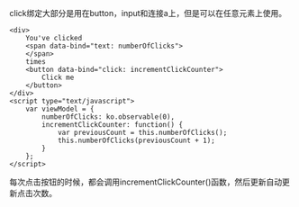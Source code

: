 click绑定大部分是用在button，input和连接a上，但是可以在任意元素上使用。

```
<div>
    You've clicked
    <span data-bind="text: numberOfClicks">
    </span>
    times
    <button data-bind="click: incrementClickCounter">
        Click me
    </button>
</div>
<script type="text/javascript">
    var viewModel = {
        numberOfClicks: ko.observable(0),
        incrementClickCounter: function() {
            var previousCount = this.numberOfClicks();
            this.numberOfClicks(previousCount + 1);
        }
    };
</script>

```
每次点击按钮的时候，都会调用incrementClickCounter()函数，然后更新自动更新点击次数。



